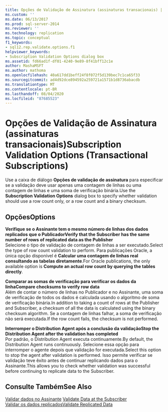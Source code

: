 ```yaml
---
title: Opções de Validação de Assinatura (assinaturas transacionais) | Microsoft Docs
ms.custom: ''
ms.date: 06/13/2017
ms.prod: sql-server-2014
ms.reviewer: ''
ms.technology: replication
ms.topic: conceptual
f1_keywords:
- sql12.rep.validate.options.f1
helpviewer_keywords:
- Subscription Validation Options dialog box
ms.assetid: fd66ad1f-df01-4240-9e89-8f41bff12c1e
author: MashaMSFT
ms.author: mathoma
ms.openlocfilehash: 40a617dd1beff24f8f072f5d139bec7c1ca65f33
ms.sourcegitcommit: ad4d92dce894592a259721a1571b1d8736abacdb
ms.translationtype: MT
ms.contentlocale: pt-BR
ms.lasthandoff: 08/04/2020
ms.locfileid: "87685523"
---
```

# <a name="subscription-validation-options-transactional-subscriptions"></a><span data-ttu-id="ddc5f-102">Opções de Validação de Assinatura (assinaturas transacionais)</span><span class="sxs-lookup"><span data-stu-id="ddc5f-102">Subscription Validation Options (Transactional Subscriptions)</span></span>
  <span data-ttu-id="ddc5f-103">Use a caixa de diálogo **Opções de validação de assinatura** para especificar se a validação deve usar apenas uma contagem de linhas ou uma contagem de linhas e uma soma de verificação binária.</span><span class="sxs-lookup"><span data-stu-id="ddc5f-103">Use the **Subscription Validation Options** dialog box to specify whether validation should use a row count only, or a row count and a binary checksum.</span></span>  
  
## <a name="options"></a><span data-ttu-id="ddc5f-104">Opções</span><span class="sxs-lookup"><span data-stu-id="ddc5f-104">Options</span></span>  
 <span data-ttu-id="ddc5f-105">**Verifique se o Assinante tem o mesmo número de linhas dos dados replicados que o Publicador**</span><span class="sxs-lookup"><span data-stu-id="ddc5f-105">**Verify that the Subscriber has the same number of rows of replicated data as the Publisher**</span></span>  
 <span data-ttu-id="ddc5f-106">Selecione o tipo de validação de contagem de linhas a ser executado.</span><span class="sxs-lookup"><span data-stu-id="ddc5f-106">Select the type of row count validation to perform.</span></span> <span data-ttu-id="ddc5f-107">Para publicações Oracle, a única opção disponível é **Calcular uma contagem de linhas real consultando as tabelas diretamente**.</span><span class="sxs-lookup"><span data-stu-id="ddc5f-107">For Oracle publications, the only available option is **Compute an actual row count by querying the tables directly**.</span></span>  
  
 <span data-ttu-id="ddc5f-108">**Comparar as somas de verificação para verificar os dados da linha**</span><span class="sxs-lookup"><span data-stu-id="ddc5f-108">**Compare checksums to verify row data**</span></span>  
 <span data-ttu-id="ddc5f-109">Além de contar o número de linhas no Publicador e no Assinante, uma soma de verificação de todos os dados é calculada usando o algoritmo de soma de verificação binária.</span><span class="sxs-lookup"><span data-stu-id="ddc5f-109">In addition to taking a count of rows at the Publisher and Subscriber, a checksum of all the data is calculated using the binary checksum algorithm.</span></span> <span data-ttu-id="ddc5f-110">Se a contagem de linhas falhar, a soma de verificação não será executada.</span><span class="sxs-lookup"><span data-stu-id="ddc5f-110">If the row count fails, the checksum is not performed.</span></span>  
  
 <span data-ttu-id="ddc5f-111">**Interromper o Distribution Agent após a conclusão da validação**</span><span class="sxs-lookup"><span data-stu-id="ddc5f-111">**Stop the Distribution Agent after the validation has completed**</span></span>  
 <span data-ttu-id="ddc5f-112">Por padrão, o Distribution Agent executa continuamente.</span><span class="sxs-lookup"><span data-stu-id="ddc5f-112">By default, the Distribution Agent runs continuously.</span></span> <span data-ttu-id="ddc5f-113">Selecione essa opção para interromper o agente depois que validação for executada.</span><span class="sxs-lookup"><span data-stu-id="ddc5f-113">Select this option to stop the agent after validation is performed.</span></span> <span data-ttu-id="ddc5f-114">Isso permite verificar se validação teve êxito antes de continuar replicando dados para o Assinante.</span><span class="sxs-lookup"><span data-stu-id="ddc5f-114">This allows you to check whether validation was successful before continuing to replicate data to the Subscriber.</span></span>  
  
## <a name="see-also"></a><span data-ttu-id="ddc5f-115">Consulte Também</span><span class="sxs-lookup"><span data-stu-id="ddc5f-115">See Also</span></span>  
 <span data-ttu-id="ddc5f-116">[Validar dados no Assinante](validate-data-at-the-subscriber.md) </span><span class="sxs-lookup"><span data-stu-id="ddc5f-116">[Validate Data at the Subscriber](validate-data-at-the-subscriber.md) </span></span>  
 [<span data-ttu-id="ddc5f-117">Validar os dados replicados</span><span class="sxs-lookup"><span data-stu-id="ddc5f-117">Validate Replicated Data</span></span>](validate-data-at-the-subscriber.md)  
  
  
